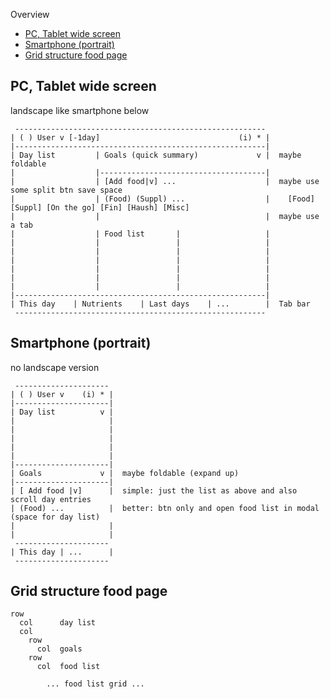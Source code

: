 
Overview

- [PC, Tablet wide screen](#pc-tablet-wide-screen)
- [Smartphone (portrait)](#smartphone-portrait)
- [Grid structure food page](#grid-structure-food-page)


PC, Tablet wide screen
----------------------------------------------------------

landscape like smartphone below

```
 --------------------------------------------------------
| ( ) User v [-1day]                               (i) * |
|--------------------------------------------------------|
| Day list         | Goals (quick summary)             v |  maybe foldable
|                  |-------------------------------------|
|                  | [Add food|v] ...                    |  maybe use some split btn save space
|                  | (Food) (Suppl) ...                  |    [Food] [Suppl] [On the go] [Fin] [Haush] [Misc]
|                  |                                     |  maybe use a tab
|                  | Food list       |                   |
|                  |                 |                   |
|                  |                 |                   |
|                  |                 |                   |
|                  |                 |                   |
|                  |                 |                   |
|                  |                 |                   |
|--------------------------------------------------------|
| This day    | Nutrients    | Last days    | ...        |  Tab bar
 --------------------------------------------------------
```


Smartphone (portrait)
----------------------------------------------------------

no landscape version

```
 ---------------------
| ( ) User v    (i) * |
|---------------------|
| Day list          v |
|                     |
|                     |
|                     |
|                     |  
|                     |
|---------------------|
| Goals             v |  maybe foldable (expand up)
|---------------------|
| [ Add food |v]      |  simple: just the list as above and also scroll day entries
| (Food) ...          |  better: btn only and open food list in modal (space for day list)
|                     |
|                     |  
 ---------------------   
| This day | ...      |
 ---------------------
```


Grid structure food page
----------------------------------------------------------

```
row
  col      day list
  col
    row    
      col  goals
    row    
      col  food list

        ... food list grid ...
```
